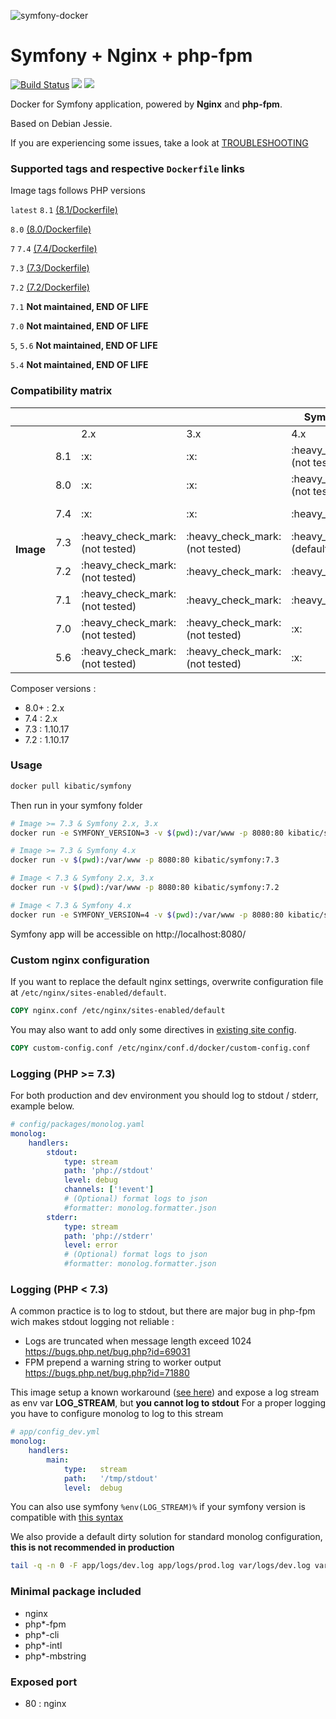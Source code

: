 ![symfony-docker](http://i.imgur.com/vc5ZVqL.png?2)

# Symfony + Nginx + php-fpm
[![Build Status](https://travis-ci.org/kibatic/symfony-docker.svg?branch=master)](https://travis-ci.org/kibatic/symfony-docker)
[![](https://images.microbadger.com/badges/image/kibatic/symfony:latest.svg)](https://microbadger.com/images/kibatic/symfony:latest "Get your own image badge on microbadger.com")
[![](https://images.microbadger.com/badges/version/kibatic/symfony:latest.svg)](https://microbadger.com/images/kibatic/symfony:latest "Get your own version badge on microbadger.com")


Docker for Symfony application, powered by **Nginx** and **php-fpm**.

Based on Debian Jessie.

If you are experiencing some issues, take a look at [TROUBLESHOOTING](TROUBLESHOOTING.md)

### Supported tags and respective `Dockerfile` links

Image tags follows PHP versions

`latest` `8.1` [(8.1/Dockerfile)](https://github.com/kibatic/symfony-docker/blob/master/8.1/Dockerfile)

`8.0` [(8.0/Dockerfile)](https://github.com/kibatic/symfony-docker/blob/master/8.0/Dockerfile)

`7` `7.4` [(7.4/Dockerfile)](https://github.com/kibatic/symfony-docker/blob/master/7.4/Dockerfile)

`7.3` [(7.3/Dockerfile)](https://github.com/kibatic/symfony-docker/blob/master/7.3/Dockerfile)

`7.2` [(7.2/Dockerfile)](https://github.com/kibatic/symfony-docker/blob/master/7.2/Dockerfile)

`7.1` **Not maintained, END OF LIFE**

`7.0` **Not maintained, END OF LIFE**

`5`, `5.6` **Not maintained, END OF LIFE**

`5.4` **Not maintained, END OF LIFE**

### Compatibility matrix

<table>
    <thead>
        <tr>
            <th></th>
            <th colspan="6">Symfony</th>
        </tr>
    </thead>
    <tbody>
        <tr>
            <th rowspan="9">Image</th>
            <td></td>
            <td>2.x</td>
            <td>3.x</td>
            <td>4.x</td>
            <td>5.x</td>
            <td>6.x</td>
        </tr>
        <tr>
            <td>8.1</td>
            <td>:x:</td>
            <td>:x:</td>
            <td>:heavy_check_mark: (not tested)</td>
            <td>:heavy_check_mark: (not tested)</td>
            <td>:heavy_check_mark: (not tested)</td>
        </tr>
        <tr>
            <td>8.0</td>
            <td>:x:</td>
            <td>:x:</td>
            <td>:heavy_check_mark: (not tested)</td>
            <td>:heavy_check_mark: (default)</td>
            <td>:heavy_check_mark: (not tested)</td>
        </tr>
        <tr>
            <td>7.4</td>
            <td>:x:</td>
            <td>:x:</td>
            <td>:heavy_check_mark:</td>
            <td>:heavy_check_mark: (default)</td>
            <td>:x:</td>
        </tr>
        <tr>
            <td>7.3</td>
            <td>:heavy_check_mark: (not tested)</td>
            <td>:heavy_check_mark: (not tested)</td>
            <td>:heavy_check_mark: (default)</td>
            <td>:heavy_check_mark: (not tested)</td>
            <td>:x:</td>
        </tr>
        <tr>
            <td>7.2</td>
            <td>:heavy_check_mark: (not tested)</td>
            <td>:heavy_check_mark:</td>
            <td>:heavy_check_mark:</td>
            <td>:heavy_check_mark: (not tested)</td>
            <td>:x:</td>
        </tr>
        <tr>
            <td>7.1</td>
            <td>:heavy_check_mark: (not tested)</td>
            <td>:heavy_check_mark:</td>
            <td>:heavy_check_mark:</td>
            <td>:x:</td>
            <td>:x:</td>
        </tr>
        <tr>
            <td>7.0</td>
            <td>:heavy_check_mark: (not tested)</td>
            <td>:heavy_check_mark: (not tested)</td>
            <td>:x:</td>
            <td>:x:</td>
            <td>:x:</td>
        </tr>
        <tr>
            <td>5.6</td>
            <td>:heavy_check_mark: (not tested)</td>
            <td>:heavy_check_mark: (not tested)</td>
            <td>:x:</td>
            <td>:x:</td>
            <td>:x:</td>
        </tr>
    </tbody>
</table>

Composer versions :

- 8.0+ : 2.x
- 7.4 : 2.x
- 7.3 : 1.10.17
- 7.2 : 1.10.17

### Usage

```bash
docker pull kibatic/symfony
```

Then run in your symfony folder

```bash
# Image >= 7.3 & Symfony 2.x, 3.x
docker run -e SYMFONY_VERSION=3 -v $(pwd):/var/www -p 8080:80 kibatic/symfony:7.3

# Image >= 7.3 & Symfony 4.x
docker run -v $(pwd):/var/www -p 8080:80 kibatic/symfony:7.3

# Image < 7.3 & Symfony 2.x, 3.x
docker run -v $(pwd):/var/www -p 8080:80 kibatic/symfony:7.2

# Image < 7.3 & Symfony 4.x
docker run -e SYMFONY_VERSION=4 -v $(pwd):/var/www -p 8080:80 kibatic/symfony:7.2
```

Symfony app will be accessible on http://localhost:8080/

### Custom nginx configuration

If you want to replace the default nginx settings, overwrite configuration file at `/etc/nginx/sites-enabled/default`.

```dockerfile
COPY nginx.conf /etc/nginx/sites-enabled/default
```

You may also want to add only some directives in [existing site config](7.4/rootfs/etc/nginx/sites-enabled/default#L5).

```dockerfile
COPY custom-config.conf /etc/nginx/conf.d/docker/custom-config.conf
```

### Logging (PHP >= 7.3)

For both production and dev environment you should log to stdout / stderr, example below.

```yaml
# config/packages/monolog.yaml
monolog:
    handlers:
        stdout:
            type: stream
            path: 'php://stdout'
            level: debug
            channels: ['!event']
            # (Optional) format logs to json
            #formatter: monolog.formatter.json
        stderr:
            type: stream
            path: 'php://stderr'
            level: error
            # (Optional) format logs to json
            #formatter: monolog.formatter.json
```


### Logging (PHP < 7.3)

A common practice is to log to stdout, but there are major bug in php-fpm wich makes stdout logging not reliable  :

* Logs are truncated when message length exceed 1024 https://bugs.php.net/bug.php?id=69031
* FPM prepend a warning string to worker output https://bugs.php.net/bug.php?id=71880

This image setup a known workaround ([see here](https://github.com/docker-library/php/issues/207)) and expose a log stream as env var **LOG_STREAM**, but **you cannot log to stdout**
For a proper logging you have to configure monolog to log to this stream

```yaml
# app/config_dev.yml
monolog:
    handlers:
        main:
            type:   stream
            path:   '/tmp/stdout'
            level:  debug
```

You can also use symfony `%env(LOG_STREAM)%` if your symfony version is compatible with [this syntax](https://symfony.com/doc/3.4/configuration/external_parameters.html)

We also provide a default dirty solution for standard monolog configuration, **this is not recommended in production**

```bash
tail -q -n 0 -F app/logs/dev.log app/logs/prod.log var/logs/dev.log var/logs/prod.log
```

### Minimal package included

* nginx
* php\*-fpm
* php\*-cli
* php\*-intl
* php\*-mbstring

### Exposed port
* 80 : nginx
